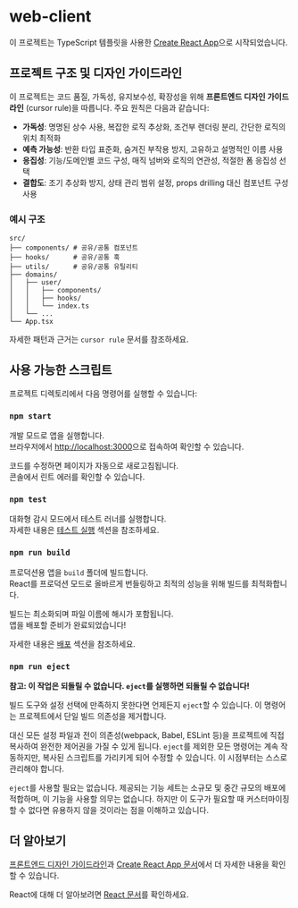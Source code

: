 # web-client

이 프로젝트는 TypeScript 템플릿을 사용한 [Create React App](https://github.com/facebook/create-react-app)으로 시작되었습니다.

## 프로젝트 구조 및 디자인 가이드라인

이 프로젝트는 코드 품질, 가독성, 유지보수성, 확장성을 위해 **프론트엔드 디자인 가이드라인** (cursor rule)을 따릅니다. 주요 원칙은 다음과 같습니다:

- **가독성**: 명명된 상수 사용, 복잡한 로직 추상화, 조건부 렌더링 분리, 간단한 로직의 위치 최적화
- **예측 가능성**: 반환 타입 표준화, 숨겨진 부작용 방지, 고유하고 설명적인 이름 사용
- **응집성**: 기능/도메인별 코드 구성, 매직 넘버와 로직의 연관성, 적절한 폼 응집성 선택
- **결합도**: 조기 추상화 방지, 상태 관리 범위 설정, props drilling 대신 컴포넌트 구성 사용

### 예시 구조

```
src/
├── components/ # 공유/공통 컴포넌트
├── hooks/      # 공유/공통 훅
├── utils/      # 공유/공통 유틸리티
├── domains/
│   ├── user/
│   │   ├── components/
│   │   ├── hooks/
│   │   └── index.ts
│   └── ...
└── App.tsx
```

자세한 패턴과 근거는 `cursor rule` 문서를 참조하세요.

## 사용 가능한 스크립트

프로젝트 디렉토리에서 다음 명령어를 실행할 수 있습니다:

### `npm start`

개발 모드로 앱을 실행합니다.\
브라우저에서 [http://localhost:3000](http://localhost:3000)으로 접속하여 확인할 수 있습니다.

코드를 수정하면 페이지가 자동으로 새로고침됩니다.\
콘솔에서 린트 에러를 확인할 수 있습니다.

### `npm test`

대화형 감시 모드에서 테스트 러너를 실행합니다.\
자세한 내용은 [테스트 실행](https://facebook.github.io/create-react-app/docs/running-tests) 섹션을 참조하세요.

### `npm run build`

프로덕션용 앱을 `build` 폴더에 빌드합니다.\
React를 프로덕션 모드로 올바르게 번들링하고 최적의 성능을 위해 빌드를 최적화합니다.

빌드는 최소화되며 파일 이름에 해시가 포함됩니다.\
앱을 배포할 준비가 완료되었습니다!

자세한 내용은 [배포](https://facebook.github.io/create-react-app/docs/deployment) 섹션을 참조하세요.

### `npm run eject`

**참고: 이 작업은 되돌릴 수 없습니다. `eject`를 실행하면 되돌릴 수 없습니다!**

빌드 도구와 설정 선택에 만족하지 못한다면 언제든지 `eject`할 수 있습니다. 이 명령어는 프로젝트에서 단일 빌드 의존성을 제거합니다.

대신 모든 설정 파일과 전이 의존성(webpack, Babel, ESLint 등)을 프로젝트에 직접 복사하여 완전한 제어권을 가질 수 있게 됩니다. `eject`를 제외한 모든 명령어는 계속 작동하지만, 복사된 스크립트를 가리키게 되어 수정할 수 있습니다. 이 시점부터는 스스로 관리해야 합니다.

`eject`를 사용할 필요는 없습니다. 제공되는 기능 세트는 소규모 및 중간 규모의 배포에 적합하며, 이 기능을 사용할 의무는 없습니다. 하지만 이 도구가 필요할 때 커스터마이징할 수 없다면 유용하지 않을 것이라는 점을 이해하고 있습니다.

## 더 알아보기

[프론트엔드 디자인 가이드라인](./cursor_rule.md)과 [Create React App 문서](https://facebook.github.io/create-react-app/docs/getting-started)에서 더 자세한 내용을 확인할 수 있습니다.

React에 대해 더 알아보려면 [React 문서](https://reactjs.org/)를 확인하세요.
